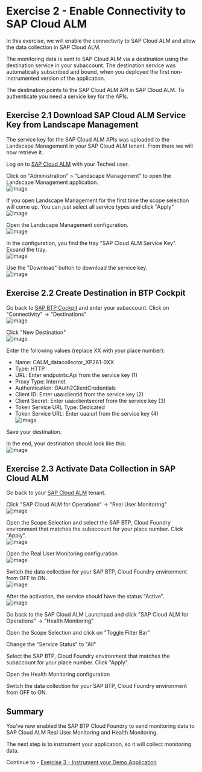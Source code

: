 # Exercise 2 - Enable Connectivity to SAP Cloud ALM

In this exercise, we will enable the connectivity to SAP Cloud ALM and allow the data collection in SAP Cloud ALM.

The monitoring data is sent to SAP Cloud ALM via a destination using the destination service in your subaccount. The destination service was automatically subscribed and bound, when you deployed the first non-instrumented version of the application.

The destination points to the SAP Cloud ALM API in SAP Cloud ALM. To authenticate you need a service key for the APIs. 

## Exercise 2.1 Download SAP Cloud ALM Service Key from Landscape Management

The service key for the SAP Cloud ALM APIs was uploaded to the Landscape Management in your SAP Cloud ALM tenant. From there we will now retrieve it.

Log on to [SAP Cloud ALM](https://xp261-9kx159xc.eu10.alm.cloud.sap/launchpad#Shell-home) with your Teched user.

Click on "Administration" > "Landscape Management" to open the Landscape Management application.
<br>![image](https://github.com/SAP-samples/teched2023-XP261/assets/113598836/da2aa2e2-3ecc-49bc-8f1f-5b71be8e2aa6)

If you open Landscape Management for the first time the scope selection will come up. You can just select all service types and click "Apply"
<br>![image](https://github.com/SAP-samples/teched2023-XP261/assets/113598836/df9ac645-cfb8-40c5-924b-06bf257b0e66)

Open the Landscape Management configuration.
<br>![image](https://github.com/SAP-samples/teched2023-XP261/assets/113598836/2d86f221-ca50-451b-9842-8efdfc6e39ef)

In the configuration, you find the tray "SAP Cloud ALM Service Key". Expand the tray.
<br>![image](https://github.com/SAP-samples/teched2023-XP261/assets/113598836/f107b4d5-3c86-430a-abe8-2c29680524ee)

Use the "Download" button to download the service key.
<br>![image](https://github.com/SAP-samples/teched2023-XP261/assets/113598836/ba3cdd7d-020e-4c56-8f5a-618b4e6522ef)

## Exercise 2.2 Create Destination in BTP Cockpit

Go back to [SAP BTP Cockpit](https://amer.cockpit.btp.cloud.sap/cockpit/?idp=tdct3ched1.accounts.ondemand.com#/globalaccount/e2a835b0-3011-4c79-818a-d7767c4627cd) and enter your subaccount. Click on "Connectivity" -> "Destinations"
<br>![image](https://github.com/SAP-samples/teched2023-XP261/assets/113598836/bd8b7f95-b118-43cf-8a69-35e33a270373)

Click "New Destination"
<br>![image](https://github.com/SAP-samples/teched2023-XP261/assets/113598836/b99546f5-2171-4a66-a6a1-7f6c4ed1cd34)

Enter the following values (replace XX with your place number):
- Name: CALM_datacollector_XP261-0XX
- Type: HTTP
- URL: Enter endpoints:Api from the service key (1)
- Proxy Type: Internet
- Authentication: OAuth2ClientCredentials
- Client ID: Enter uaa:clientid from the service key (2)
- Client Secret: Enter uaa:clientsecret from the service key (3)
- Token Service URL Type: Dedicated
- Token Service URL: Enter uaa:url from the service key (4)
<br>![image](https://github.com/SAP-samples/teched2023-XP261/assets/113598836/170b4a57-0aaf-4b00-9e90-30350e48f4ea)

Save your destination.

In the end, your destination should look like this:
<br>![image](https://github.com/SAP-samples/teched2023-XP261/assets/113598836/1b768df0-e72e-451d-9f47-a980a9573c27)

## Exercise 2.3 Activate Data Collection in SAP Cloud ALM

Go back to your [SAP Cloud ALM](https://xp261-9kx159xc.eu10.alm.cloud.sap/launchpad#Shell-home) tenant.

Click "SAP Cloud ALM for Operations" -> "Real User Monitoring"
<br>![image](https://github.com/SAP-samples/teched2023-XP261/assets/113598836/931bd470-9b09-41b5-a067-d4339e71728d)

Open the Scope Selection and select the SAP BTP, Cloud Foundry environment that matches the subaccount for your place number. Click "Apply".
<br>![image](https://github.com/SAP-samples/teched2023-XP261/assets/113598836/8066c287-4b6b-47bc-a459-fb18cd74cd7f)

Open the Real User Monitoring configuration
<br>![image](https://github.com/SAP-samples/teched2023-XP261/assets/113598836/853c72ef-3e54-4179-9c86-6e61f1117b59)

Switch the data collection for your SAP BTP, Cloud Foundry environment from OFF to ON.
<br>![image](https://github.com/SAP-samples/teched2023-XP261/assets/113598836/425d3fa0-b3ef-4953-8a84-859df4397b95)

After the activation, the service should have the status "Active".
<br>![image](https://github.com/SAP-samples/teched2023-XP261/assets/113598836/14202ca6-9d26-4822-b34f-7d9cd60a12ec)

Go back to the SAP Cloud ALM Launchpad and click "SAP Cloud ALM for Operations" -> "Health Monitoring"
<br>

Open the Scope Selection and click on "Toggle Filter Bar"
<br>

Change the "Service Status" to "All"
<br> 

Select the SAP BTP, Cloud Foundry environment that matches the subaccount for your place number. Click "Apply".
<br>

Open the Health Monitoring configuration
<br>

Switch the data collection for your SAP BTP, Cloud Foundry environment from OFF to ON.
<br>

## Summary

You've now enabled the SAP BTP Cloud Foundry to send monitoring data to SAP Cloud ALM Real User Monitoring and Health Monitoring.

The next step is to instrument your application, so it will collect monitoring data.

Continue to - [Exercise 3 - Instrument your Demo Application](../ex3/README.md)
